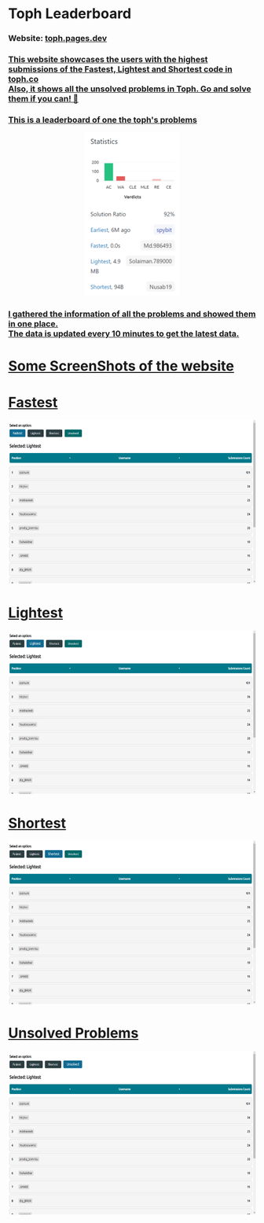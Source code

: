 <h1>Toph Leaderboard</h1>

<h3>Website: <a href="https://toph.pages.dev">toph.pages.dev</h3>

<h3>This website showcases the users with the highest submissions of the Fastest, Lightest and Shortest code in toph.co
<br>
 Also, it shows all the unsolved problems in Toph. Go and solve them if you can! 👀
</h3>
 <h3>This is a leaderboard of one the toph's problems</h3>
 <p align="center">
  <img height="333px" src="https://github.com/Nusab19/Toph-Leaderboard/raw/main/assets/images/ex5.png" alt="Toph Submissions"/>
 </p>
 <h3>I gathered the information of all the problems and showed them in one place. 
  <br>
  The data is updated every 10 minutes to get the latest data.
 
 </h3>
 
 
 <h1>Some ScreenShots of the website</h1>
<p align="center">
  <h1>Fastest</h1>
    <img height="333px" src="https://github.com/Nusab19/Toph-Leaderboard/raw/main/assets/images/ex1.png" alt="Fastest Toph Submissions"/>
    <h1>Lightest</h1>
    <img height="333px" src="https://github.com/Nusab19/Toph-Leaderboard/raw/main/assets/images/ex2.png" alt="Lightest Toph Submissions"/>
     <h1>Shortest</h1>
    <img height="333px" src="https://github.com/Nusab19/Toph-Leaderboard/raw/main/assets/images/ex3.png" alt="Shortest Toph Submissions"/>
     <h1>Unsolved Problems</h1>
    <img height="333px" src="https://github.com/Nusab19/Toph-Leaderboard/raw/main/assets/images/ex4.png" alt="Unsolved Problems"/>
</p>
